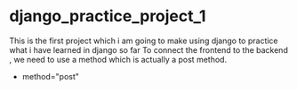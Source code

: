 # django_practice_project_1
This is the first project which i am going to make using django to practice what i have learned in django so far
To connect the frontend to the backend , we need to use a method which is actually a post method.

- method="post"
